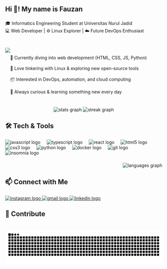 <h2 align="left">Hi 👋! My name is Fauzan</h2>

###

<p align="left">🎓 Informatics Engineering Student at Universitas Nurul Jadid<br>💻 Web Developer | ⚙️ Linux Explorer | ☁️ Future DevOps Enthusiast</p>

###

<br clear="both">

<img align="left" height="170" src="https://i.ibb.co/LZ9QtBx/photo-2022-05-14-19-06-30.jpg"  />

###

<p align="left">🌱 Currently diving into web development (HTML, CSS, JS, Python)<br><br>🐧 Love tinkering with Linux & exploring new open-source tools<br><br>📦 Interested in DevOps, automation, and cloud computing<br><br>🎯 Always curious & learning something new every day</p>

###

<br clear="both">

<div align="center">
  <img src="https://github-readme-stats.vercel.app/api?username=efzynx&hide_title=false&hide_rank=false&show_icons=true&include_all_commits=true&count_private=false&disable_animations=false&theme=dracula&locale=en&hide_border=true" height="150" alt="stats graph"  />
  <img src="https://streak-stats.demolab.com?user=efzynx&locale=en&mode=weekly&theme=dracula&hide_border=true&border_radius=5" height="150" alt="streak graph"  />
</div>

###

<h2 align="left">🛠️ Tech & Tools</h2>

###

<div align="left">
  <img src="https://cdn.jsdelivr.net/gh/devicons/devicon/icons/javascript/javascript-original.svg" height="30" alt="javascript logo"  />
  <img width="12" />
  <img src="https://cdn.jsdelivr.net/gh/devicons/devicon/icons/typescript/typescript-original.svg" height="30" alt="typescript logo"  />
  <img width="12" />
  <img src="https://cdn.jsdelivr.net/gh/devicons/devicon/icons/react/react-original.svg" height="30" alt="react logo"  />
  <img width="12" />
  <img src="https://cdn.jsdelivr.net/gh/devicons/devicon/icons/html5/html5-original.svg" height="30" alt="html5 logo"  />
  <img width="12" />
  <img src="https://cdn.jsdelivr.net/gh/devicons/devicon/icons/css3/css3-original.svg" height="30" alt="css3 logo"  />
  <img width="12" />
  <img src="https://cdn.jsdelivr.net/gh/devicons/devicon/icons/python/python-original.svg" height="30" alt="python logo"  />
  <img width="12" />
  <img src="https://cdn.jsdelivr.net/gh/devicons/devicon/icons/docker/docker-original.svg" height="30" alt="docker logo"  />
  <img width="12" />
  <img src="https://cdn.jsdelivr.net/gh/devicons/devicon/icons/git/git-original.svg" height="30" alt="git logo"  />
  <img width="12" />
  <img src="https://cdn.jsdelivr.net/gh/devicons/devicon/icons/insomnia/insomnia-original.svg" height="30" alt="insomnia logo"  />
</div>

###

<div align="right">
  <img src="https://github-readme-stats.vercel.app/api/top-langs?username=efzynx&locale=en&hide_title=false&layout=compact&card_width=320&langs_count=5&theme=dracula&hide_border=true&order=2" height="150" alt="languages graph"  />
</div>

###

<h2 align="left">📫 Connect with Me</h2>

###

<div align="left">
  <a href="https://www.instagram.com/efzyn_/" target="_blank">
    <img src="https://raw.githubusercontent.com/maurodesouza/profile-readme-generator/master/src/assets/icons/social/instagram/default.svg" width="42" height="30" alt="instagram logo"  />
  </a>
  <a href="usenpusen1@gmail.com" target="_blank">
    <img src="https://raw.githubusercontent.com/maurodesouza/profile-readme-generator/master/src/assets/icons/social/gmail/default.svg" width="42" height="30" alt="gmail logo"  />
  </a>
  <a href="https://www.linkedin.com/in/efzyn/" target="_blank">
    <img src="https://raw.githubusercontent.com/maurodesouza/profile-readme-generator/master/src/assets/icons/social/linkedin/default.svg" width="42" height="30" alt="linkedin logo"  />
  </a>
</div>

###

<h2 align="left">📌 Contribute</h2>

###

<br clear="both">

<img src="https://raw.githubusercontent.com/efzynx/efzynx/output/snake.svg" alt="Snake animation" />

###
